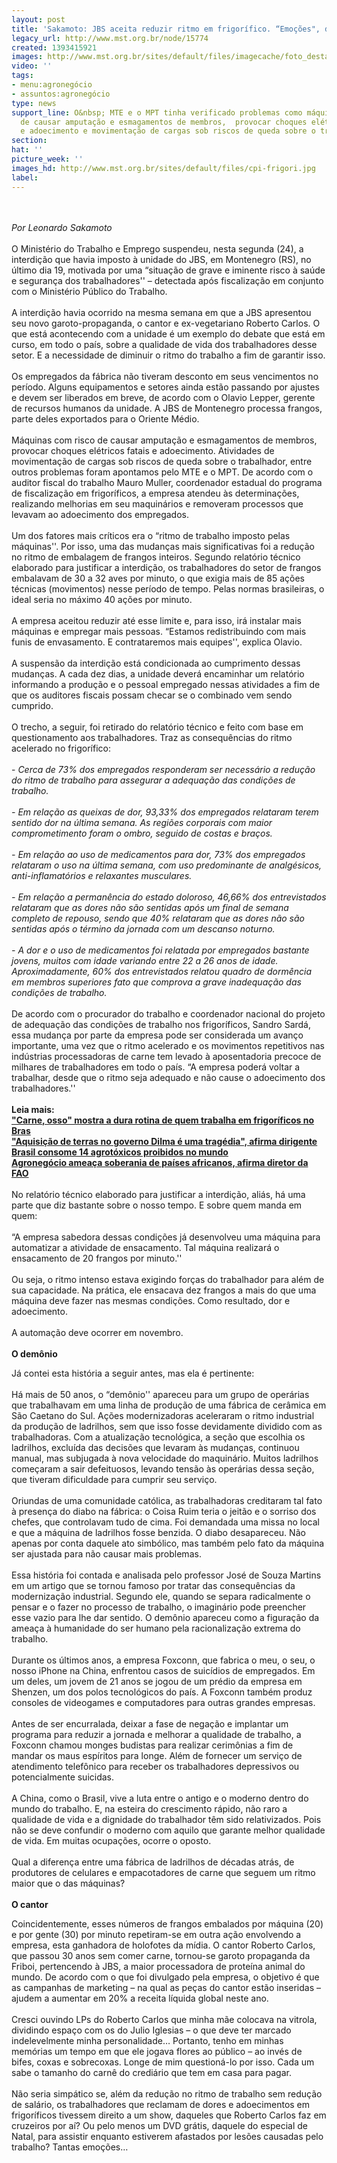 ```yaml
---
layout: post
title: 'Sakamoto: JBS aceita reduzir ritmo em frigorífico. “Emoções", diria Roberto'
legacy_url: http://www.mst.org.br/node/15774
created: 1393415921
images: http://www.mst.org.br/sites/default/files/imagecache/foto_destaque/cpi-frigori.jpg
video: ''
tags:
- menu:agronegócio
- assuntos:agronegócio
type: news
support_line: O&nbsp; MTE e o MPT tinha verificado problemas como máquinas com risco
  de causar amputação e esmagamentos de membros,  provocar choques elétricos fatais
  e adoecimento e movimentação de cargas sob riscos de queda sobre o trabalhador.
section: 
hat: ''
picture_week: ''
images_hd: http://www.mst.org.br/sites/default/files/cpi-frigori.jpg
label: 
---
```

<p><br><br><em>Por Leonardo Sakamoto</em><br><br>O Ministério do Trabalho e Emprego suspendeu, nesta segunda (24), a interdição que havia imposto à unidade do JBS, em Montenegro (RS), no último dia 19, motivada por uma “situação de grave e iminente risco à saúde e segurança dos trabalhadores'' – detectada após fiscalização em conjunto com o Ministério Público do Trabalho.<br><br>A interdição havia ocorrido na mesma semana em que a JBS apresentou seu novo garoto-propaganda, o cantor e ex-vegetariano Roberto Carlos. O que está acontecendo com a unidade é um exemplo do debate que está em curso, em todo o país, sobre a qualidade de vida dos trabalhadores desse setor. E a necessidade de diminuir o ritmo do trabalho a fim de garantir isso.<br><br>Os empregados da fábrica não tiveram desconto em seus vencimentos no período. Alguns equipamentos e setores ainda estão passando por ajustes e devem ser liberados em breve, de acordo com o Olavio Lepper, gerente de recursos humanos da unidade. A JBS de Montenegro processa frangos, parte deles exportados para o Oriente Médio.<br><br>Máquinas com risco de causar amputação e esmagamentos de membros, provocar choques elétricos fatais e adoecimento. Atividades de movimentação de cargas sob riscos de queda sobre o trabalhador, entre outros problemas foram apontamos pelo MTE e o MPT. De acordo com o auditor fiscal do trabalho Mauro Muller, coordenador estadual do programa de fiscalização em frigoríficos, a empresa atendeu às determinações, realizando melhorias em seu maquinários e removeram processos que levavam ao adoecimento dos empregados.<br><br>Um dos fatores mais críticos era o “ritmo de trabalho imposto pelas máquinas''. Por isso, uma das mudanças mais significativas foi a redução no ritmo de embalagem de frangos inteiros. Segundo relatório técnico elaborado para justificar a interdição, os trabalhadores do setor de frangos embalavam de 30 a 32 aves por minuto, o que exigia mais de 85 ações técnicas (movimentos) nesse período de tempo. Pelas normas brasileiras, o ideal seria no máximo 40 ações por minuto.<br><br>A empresa aceitou reduzir até esse limite e, para isso, irá instalar mais máquinas e empregar mais pessoas. “Estamos redistribuindo com mais funis de envasamento. E contrataremos mais equipes'', explica Olavio.<br><br>A suspensão da interdição está condicionada ao cumprimento dessas mudanças. A cada dez dias, a unidade deverá encaminhar um relatório informando a produção e o pessoal empregado nessas atividades a fim de que os auditores fiscais possam checar se o combinado vem sendo cumprido.<br><br>O trecho, a seguir, foi retirado do relatório técnico e feito com base em questionamento aos trabalhadores. Traz as consequências do ritmo acelerado no frigorífico:<br><br>-<em> Cerca de 73% dos empregados responderam ser necessário a redução do ritmo de trabalho para assegurar a adequação das condições de trabalho.<br><br>- Em relação as queixas de dor, 93,33% dos empregados relataram terem sentido dor na última semana. As regiões corporais com maior comprometimento foram o ombro, seguido de costas e braços.<br><br>- Em relação ao uso de medicamentos para dor, 73% dos empregados relataram o uso na última semana, com uso predominante de analgésicos, anti-inflamatórios e relaxantes musculares.<br><br>- Em relação a permanência do estado doloroso, 46,66% dos entrevistados relataram que as dores não são sentidas após um final de semana completo de repouso, sendo que 40% relataram que as dores não são sentidas após o término da jornada com um descanso noturno.<br><br>- A dor e o uso de medicamentos foi relatada por empregados bastante jovens, muitos com idade variando entre 22 a 26 anos de idade. Aproximadamente, 60% dos entrevistados relatou quadro de dormência em membros superiores fato que comprova a grave inadequação das condições de trabalho.</em><br><br>De acordo com o procurador do trabalho e coordenador nacional do projeto de adequação das condições de trabalho nos frigoríficos, Sandro Sardá, essa mudança por parte da empresa pode ser considerada um avanço importante, uma vez que o ritmo acelerado e os movimentos repetitivos nas indústrias processadoras de carne tem levado à aposentadoria precoce de milhares de trabalhadores em todo o país. “A empresa poderá voltar a trabalhar, desde que o ritmo seja adequado e não cause o adoecimento dos trabalhadores.''<br><strong><br>Leia mais:<br></strong><a href="http://globotv.globo.com/globonews/globonews-documentario/v/carne-osso-mostra-a-dura-rotina-de-quem-trabalha-em-frigorificos-no-brasil/2557412/"><strong>"Carne, osso" mostra a dura rotina de quem trabalha em frigoríficos no Bras</strong></a><br><a href="http://www.mst.org.br/node/15770"><strong>"Aquisição de terras no governo Dilma é uma tragédia", afirma dirigente <br></strong></a><a href="http://www.mst.org.br/node/15772"><strong>Brasil consome 14 agrotóxicos proibidos no mundo </strong></a><br><a href="http://www.mst.org.br/node/15773"><strong>Agronegócio ameaça soberania de países africanos, afirma diretor da FAO <br></strong></a><br>No relatório técnico elaborado para justificar a interdição, aliás, há uma parte que diz bastante sobre o nosso tempo. E sobre quem manda em quem:<br><br>“A empresa sabedora dessas condições já desenvolveu uma máquina para automatizar a atividade de ensacamento. Tal máquina realizará o ensacamento de 20 frangos por minuto.''<br><br>Ou seja, o ritmo intenso estava exigindo forças do trabalhador para além de sua capacidade. Na prática, ele ensacava dez frangos a mais do que uma máquina deve fazer nas mesmas condições. Como resultado, dor e adoecimento.<br><br>A automação deve ocorrer em novembro.<br><br><strong>O demônio</strong></p><p>Já contei esta história a seguir antes, mas ela é pertinente:<br><br>Há mais de 50 anos, o “demônio'' apareceu para um grupo de operárias que trabalhavam em uma linha de produção de uma fábrica de cerâmica em São Caetano do Sul. Ações modernizadoras aceleraram o ritmo industrial da produção de ladrilhos, sem que isso fosse devidamente dividido com as trabalhadoras. Com a atualização tecnológica, a seção que escolhia os ladrilhos, excluída das decisões que levaram às mudanças, continuou manual, mas subjugada à nova velocidade do maquinário. Muitos ladrilhos começaram a sair defeituosos, levando tensão às operárias dessa seção, que tiveram dificuldade para cumprir seu serviço.<br><br>Oriundas de uma comunidade católica, as trabalhadoras creditaram tal fato à presença do diabo na fábrica: o Coisa Ruim teria o jeitão e o sorriso dos chefes, que controlavam tudo de cima. Foi demandada uma missa no local e que a máquina de ladrilhos fosse benzida. O diabo desapareceu. Não apenas por conta daquele ato simbólico, mas também pelo fato da máquina ser ajustada para não causar mais problemas.<br><br>Essa história foi contada e analisada pelo professor José de Souza Martins em um artigo que se tornou famoso por tratar das consequências da modernização industrial. Segundo ele, quando se separa radicalmente o pensar e o fazer no processo de trabalho, o imaginário pode preencher esse vazio para lhe dar sentido. O demônio apareceu como a figuração da ameaça à humanidade do ser humano pela racionalização extrema do trabalho.<br><br>Durante os últimos anos, a empresa Foxconn, que fabrica o meu, o seu, o nosso iPhone na China, enfrentou casos de suicídios de empregados. Em um deles, um jovem de 21 anos se jogou de um prédio da empresa em Shenzen, um dos polos tecnológicos do país. A Foxconn também produz consoles de videogames e computadores para outras grandes empresas.<br><br>Antes de ser encurralada, deixar a fase de negação e implantar um programa para reduzir a jornada e melhorar a qualidade de trabalho, a Foxconn chamou monges budistas para realizar cerimônias a fim de mandar os maus espíritos para longe. Além de fornecer um serviço de atendimento telefônico para receber os trabalhadores depressivos ou potencialmente suicidas.<br><br>A China, como o Brasil, vive a luta entre o antigo e o moderno dentro do mundo do trabalho. E, na esteira do crescimento rápido, não raro a qualidade de vida e a dignidade do trabalhador têm sido relativizados. Pois não se deve confundir o moderno com aquilo que garante melhor qualidade de vida. Em muitas ocupações, ocorre o oposto.<br><br>Qual a diferença entre uma fábrica de ladrilhos de décadas atrás, de produtores de celulares e empacotadores de carne que seguem um ritmo maior que o das máquinas?<br><strong><br>O cantor </strong></p><p>Coincidentemente, esses números de frangos embalados por máquina (20) e por gente (30) por minuto repetiram-se em outra ação envolvendo a empresa, esta ganhadora de holofotes da mídia. O cantor Roberto Carlos, que passou 30 anos sem comer carne, tornou-se garoto propaganda da Friboi, pertencendo à JBS, a maior processadora de proteína animal do mundo. De acordo com o que foi divulgado pela empresa, o objetivo é que as campanhas de marketing – na qual as peças do cantor estão inseridas – ajudem a aumentar em 20% a receita líquida global neste ano.<br><br>Cresci ouvindo LPs do Roberto Carlos que minha mãe colocava na vitrola, dividindo espaço com os do Julio Iglesias – o que deve ter marcado indelevelmente minha personalidade… Portanto, tenho em minhas memórias um tempo em que ele jogava flores ao público – ao invés de bifes, coxas e sobrecoxas. Longe de mim questioná-lo por isso. Cada um sabe o tamanho do carnê do crediário que tem em casa para pagar.<br><br>Não seria simpático se, além da redução no ritmo de trabalho sem redução de salário, os trabalhadores que reclamam de dores e adoecimentos em frigoríficos tivessem direito a um show, daqueles que Roberto Carlos faz em cruzeiros por aí? Ou pelo menos um DVD grátis, daquele do especial de Natal, para assistir enquanto estiverem afastados por lesões causadas pelo trabalho? Tantas emoções…<br><br>&nbsp;</p><p>&nbsp;</p>
